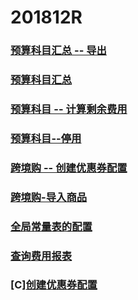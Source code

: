 # 201812R

### [预算科目汇总 -- 导出](api/export-budgetaccounts.md)

### [预算科目汇总](./query/.reportBudgetAccounts.md.html)

### [预算科目 -- 计算剩余费用](./finance/.calculateBudgetAccountBalanceOfCurrentMonth.md.html)

### [预算科目--停用](./finance/.disableBudegetAccounts.md.html)

### [跨境购 -- 创建优惠券配置](./config/.m-create.md.html)

### [跨境购-导入商品](./import/.m-product.md.html)

### [全局常量表的配置](./config/.CommonGlobal.md.html)

### [查询费用报表](./query/.getCouponBudgetLimit.md.html)

### \[C\][创建优惠券配置](./config/.create.md.html)

